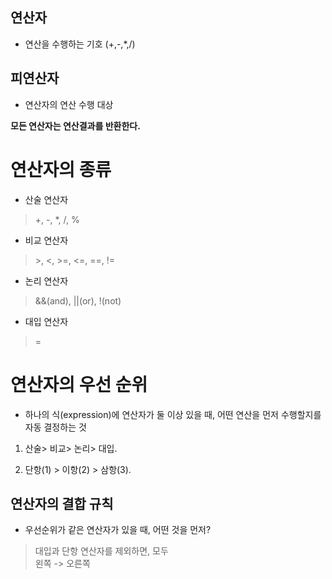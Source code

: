 ## 연산자

- 연산을 수행하는 기호 (+,-,*,/)

## 피연산자

- 연산자의 연산 수행 대상

**모든 연산자는 연산결과를 반환한다.**

# 연산자의 종류

- 산술 연산자
> +, -, *, /, %

- 비교 연산자
> \>, <, >=, <=, ==, !=

- 논리 연산자
> &&(and), ||(or), !(not)

- 대입 연산자
> =

# 연산자의 우선 순위

- 하나의 식(expression)에 연산자가 둘 이상 있을 때, 어떤 연산을 먼저 수행할지를 자동 결정하는 것

1. 산술> 비교> 논리> 대입.

2. 단항(1) > 이항(2) > 삼항(3).

## 연산자의 결합 규칙
- 우선순위가 같은 연산자가 있을 때, 어떤 것을 먼저?

> 대입과 단항 연산자를 제외하면, 모두<br>
> 왼쪽 -> 오른쪽

